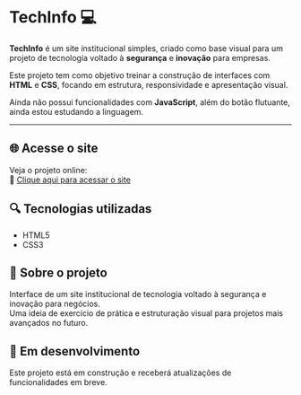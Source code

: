 # TechInfo 💻

**TechInfo** é um site institucional simples, criado como base visual para um projeto de tecnologia voltado à **segurança** e **inovação** para empresas.

Este projeto tem como objetivo treinar a construção de interfaces com **HTML** e **CSS**, focando em estrutura, responsividade e apresentação visual.

Ainda não possui funcionalidades com **JavaScript**, além do botão flutuante, ainda estou estudando a linguagem.

---

## 🌐 Acesse o site

Veja o projeto online:  
🔗 [Clique aqui para acessar o site](https://franciscodev011.github.io/TechInfo/)

## 🔍 Tecnologias utilizadas
- HTML5  
- CSS3  

## 💼 Sobre o projeto

Interface de um site institucional de tecnologia voltado à segurança e inovação para negócios.  
Uma ideia de exercício de prática e estruturação visual para projetos mais avançados no futuro.

## 🚧 Em desenvolvimento

Este projeto está em construção e receberá atualizações de funcionalidades em breve.
